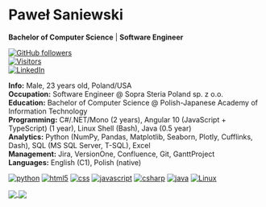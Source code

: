 # Paweł Saniewski

**Bachelor of Computer Science** | **Software Engineer**

[![GitHub followers](https://img.shields.io/github/followers/Saniewski?style=social)](https://github.com/Saniewski/Saniewski)<br>
[![Visitors](https://api.visitorbadge.io/api/visitors?path=https%3A%2F%2Fgithub.com%2FSaniewski&labelColor=%231f2833&countColor=%2345a29e&style=plastic)](https://github.com/Saniewski/Saniewski)<br>
[![LinkedIn](https://img.shields.io/badge/LinkedIn-0077B5?style=for-the-badge&logo=linkedin&logoColor=white)](https://www.linkedin.com/in/pawelsaniewski)

**Info:** Male, 23 years old, Poland/USA<br>
**Occupation:** Software Engineer @ Sopra Steria Poland sp. z o.o.<br>
**Education:** Bachelor of Computer Science @ Polish-Japanese Academy of Information Technology<br>
**Programming:** C#/.NET/Mono (2 years), Angular 10 (JavaScript + TypeScript) (1 year), Linux Shell (Bash), Java (0.5 year)<br>
**Analytics:** Python (NumPy, Pandas, Matplotlib, Seaborn, Plotly, Cufflinks, Dash), SQL (MS SQL Server, T-SQL), Excel<br>
**Management:** Jira, VersionOne, Confluence, Git, GanttProject<br>
**Languages:** English (C1), Polish (native)

[![python](https://img.shields.io/badge/Python-3776AB?style=for-the-badge&logo=python&logoColor=white)](https://github.com/Saniewski/Saniewski)
[![html5](https://img.shields.io/badge/HTML5-E34F26?style=for-the-badge&logo=html5&logoColor=white)](https://github.com/Saniewski/Saniewski)
[![css](https://img.shields.io/badge/CSS3-1572B6?style=for-the-badge&logo=css3&logoColor=white)](https://github.com/Saniewski/Saniewski)
[![javascript](https://img.shields.io/badge/JavaScript-F7DF1E?style=for-the-badge&logo=javascript&logoColor=black)](https://github.com/Saniewski/Saniewski)
[![csharp](https://img.shields.io/badge/C%23-239120?style=for-the-badge&logo=c-sharp&logoColor=white)](https://github.com/Saniewski/Saniewski)
[![java](https://img.shields.io/badge/Java-ED8B00?style=for-the-badge&logo=java&logoColor=white)](https://github.com/Saniewski/Saniewski)
[![Linux](https://img.shields.io/badge/Linux-FCC624?style=for-the-badge&logo=linux&logoColor=black)](https://github.com/Saniewski/Saniewski)

<a href="https://github.com/Saniewski/Saniewski">
  <img align="center" src="https://github-readme-stats.vercel.app/api?username=Saniewski&show_icons=true&hide=issues" />
</a>
<a href="https://github.com/Saniewski/Saniewski">
  <img align="center" src="https://github-readme-stats.vercel.app/api/top-langs/?username=Saniewski&layout=compact&hide=jupyter%20notebook&langs_count=6" />
</a>
